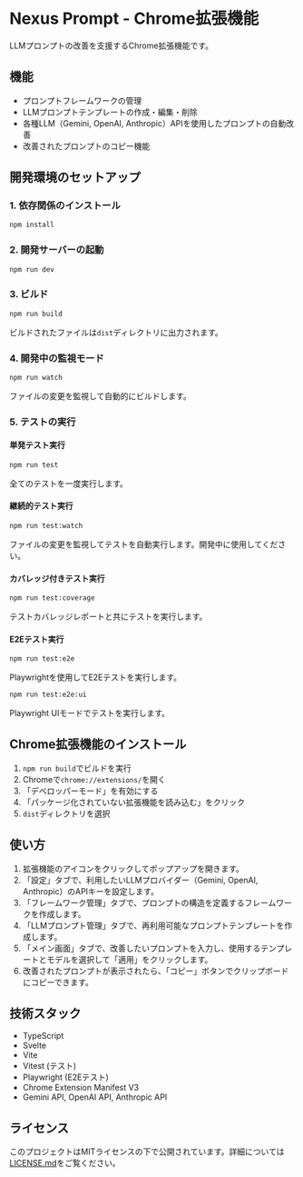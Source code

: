 # Nexus Prompt - Chrome拡張機能

LLMプロンプトの改善を支援するChrome拡張機能です。

## 機能
- プロンプトフレームワークの管理
- LLMプロンプトテンプレートの作成・編集・削除
- 各種LLM（Gemini, OpenAI, Anthropic）APIを使用したプロンプトの自動改善
- 改善されたプロンプトのコピー機能

## 開発環境のセットアップ

### 1. 依存関係のインストール

```bash
npm install
```

### 2. 開発サーバーの起動

```bash
npm run dev
```

### 3. ビルド

```bash
npm run build
```

ビルドされたファイルは`dist`ディレクトリに出力されます。

### 4. 開発中の監視モード

```bash
npm run watch
```

ファイルの変更を監視して自動的にビルドします。

### 5. テストの実行

#### 単発テスト実行

```bash
npm run test
```

全てのテストを一度実行します。

#### 継続的テスト実行

```bash
npm run test:watch
```

ファイルの変更を監視してテストを自動実行します。開発中に使用してください。

#### カバレッジ付きテスト実行

```bash
npm run test:coverage
```

テストカバレッジレポートと共にテストを実行します。

#### E2Eテスト実行

```bash
npm run test:e2e
```

Playwrightを使用してE2Eテストを実行します。

```bash
npm run test:e2e:ui
```
Playwright UIモードでテストを実行します。

## Chrome拡張機能のインストール

1. `npm run build`でビルドを実行
2. Chromeで`chrome://extensions/`を開く
3. 「デベロッパーモード」を有効にする
4. 「パッケージ化されていない拡張機能を読み込む」をクリック
5. `dist`ディレクトリを選択

## 使い方

1. 拡張機能のアイコンをクリックしてポップアップを開きます。
2. 「設定」タブで、利用したいLLMプロバイダー（Gemini, OpenAI, Anthropic）のAPIキーを設定します。
3. 「フレームワーク管理」タブで、プロンプトの構造を定義するフレームワークを作成します。
4. 「LLMプロンプト管理」タブで、再利用可能なプロンプトテンプレートを作成します。
5. 「メイン画面」タブで、改善したいプロンプトを入力し、使用するテンプレートとモデルを選択して「適用」をクリックします。
6. 改善されたプロンプトが表示されたら、「コピー」ボタンでクリップボードにコピーできます。

## 技術スタック

- TypeScript
- Svelte
- Vite
- Vitest (テスト)
- Playwright (E2Eテスト)
- Chrome Extension Manifest V3
- Gemini API, OpenAI API, Anthropic API

## ライセンス

このプロジェクトはMITライセンスの下で公開されています。詳細については[LICENSE.md](LICENSE.md)をご覧ください。
